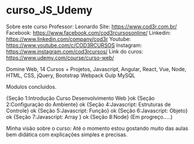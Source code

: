 # curso_JS_Udemy

Sobre este curso 
Professor: Leonardo 
Site: https://www.cod3r.com.br/
Facebook: https://www.facebook.com/cod3rcursosonline/
Linkedin: https://www.linkedin.com/company/cod3r
Youtube: https://www.youtube.com/c/COD3RCURSOS
Instagram: https://www.instagram.com/cod3rcursos/
Link do curos: https://www.udemy.com/course/curso-web/

Domine Web, 14 Cursos + Projetos, Javascript, Angular, React, Vue, Node, HTML, CSS, jQuery, Bootstrap Webpack Gulp MySQL

Modulos concluidos.

{Seção 1:Introdução Curso Desenvolvimento Web }ok
{Seção 2:Configuração do Ambiente} ok
{Seção 4:Javascript: Estruturas de Controle} ok
{Seção 5:Javascript: Função} ok
{Seção 6:Javascript: Objeto} ok
{Seção 7:Javascript: Array } ok 
{Seção 8:Node} (Em progreço.....)


Minha visão sobre o curso:
Até o momento estou gostando muito das aulas bem didática com explicações simples e precisas.
